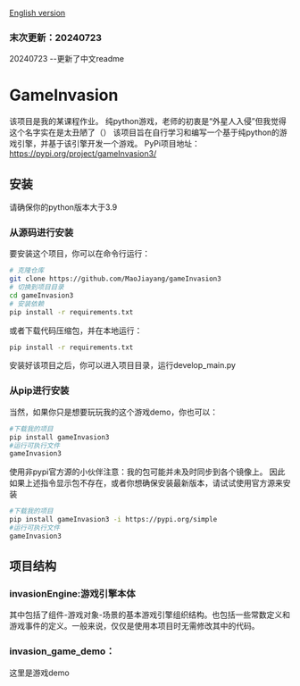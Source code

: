 [English version](readme_en.md)

### 末次更新：20240723
20240723 --更新了中文readme
# GameInvasion
该项目是我的某课程作业。
纯python游戏，老师的初衷是“外星人入侵”但我觉得这个名字实在是太丑陋了（）
该项目旨在自行学习和编写一个基于纯python的游戏引擎，并基于该引擎开发一个游戏。
PyPi项目地址：https://pypi.org/project/gameInvasion3/

## 安装
请确保你的python版本大于3.9
### 从源码进行安装
要安装这个项目，你可以在命令行运行：
```bash
# 克隆仓库
git clone https://github.com/MaoJiayang/gameInvasion3
# 切换到项目目录
cd gameInvasion3
# 安装依赖
pip install -r requirements.txt
```
或者下载代码压缩包，并在本地运行：
```bash
pip install -r requirements.txt
```
安装好该项目之后，你可以进入项目目录，运行develop_main.py
### 从pip进行安装
当然，如果你只是想要玩玩我的这个游戏demo，你也可以：
```bash
#下载我的项目
pip install gameInvasion3
#运行可执行文件
gameInvasion3
```
使用非pypi官方源的小伙伴注意：我的包可能并未及时同步到各个镜像上。
因此如果上述指令显示包不存在，或者你想确保安装最新版本，请试试使用官方源来安装
```bash
#下载我的项目
pip install gameInvasion3 -i https://pypi.org/simple
#运行可执行文件
gameInvasion3
```
## 项目结构
### invasionEngine:游戏引擎本体
其中包括了组件-游戏对象-场景的基本游戏引擎组织结构。也包括一些常数定义和游戏事件的定义。一般来说，仅仅是使用本项目时无需修改其中的代码。
### invasion_game_demo：
这里是游戏demo
